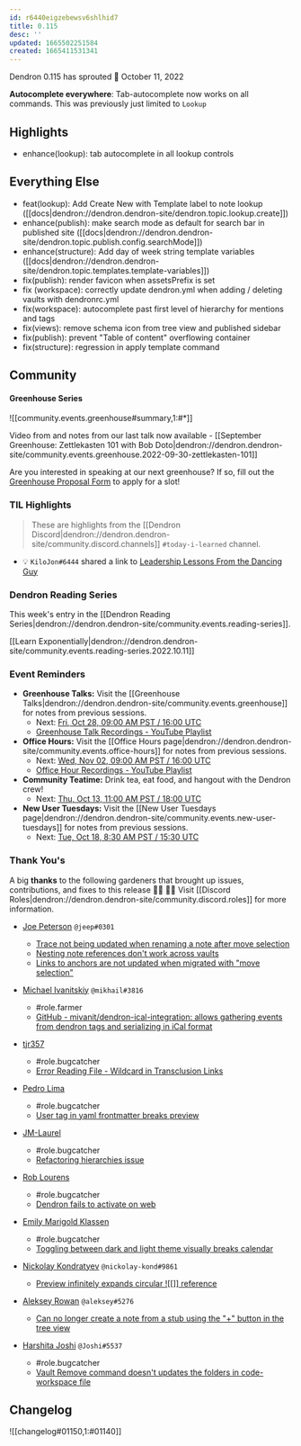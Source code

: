 ```yaml
---
id: r6440eigzebewsv6shlhid7
title: 0.115
desc: ''
updated: 1665502251584
created: 1665411531341
---
```


Dendron 0.115 has sprouted  🌱
October 11, 2022

**Autocomplete everywhere**: Tab-autocomplete now works on all commands. This was previously just limited to `Lookup`


## Highlights

- enhance(lookup): tab autocomplete in all lookup controls

## Everything Else

- feat(lookup): Add Create New with Template label to note lookup ([[docs|dendron://dendron.dendron-site/dendron.topic.lookup.create]])
- enhance(publish): make search mode as default for search bar in published site ([[docs|dendron://dendron.dendron-site/dendron.topic.publish.config.searchMode]])
- enhance(structure): Add day of week string template variables ([[docs|dendron://dendron.dendron-site/dendron.topic.templates.template-variables]])
- fix(publish): render favicon when assetsPrefix is set
- fix (workspace): correctly update dendron.yml when adding / deleting vaults with dendronrc.yml
- fix(workspace): autocomplete past first level of hierarchy for mentions and tags
- fix(views): remove schema icon from tree view and published sidebar
- fix(publish): prevent "Table of content" overflowing container
- fix(structure): regression in apply template command


## Community

#### Greenhouse Series

![[community.events.greenhouse#summary,1:#*]]

Video from and notes from our last talk now available - [[September Greenhouse: Zettlekasten 101 with Bob Doto|dendron://dendron.dendron-site/community.events.greenhouse.2022-09-30-zettlekasten-101]]

Are you interested in speaking at our next greenhouse? If so, fill out the [Greenhouse Proposal Form](https://airtable.com/shrHMMl1NwefpM689?prefill_SurveyName=GreenhouseProposal&hide_SurveyName=true) to apply for a slot!

### TIL Highlights

> These are highlights from the [[Dendron Discord|dendron://dendron.dendron-site/community.discord.channels]] `#today-i-learned` channel.

- 💡 `KiloJon#6444` shared a link to [Leadership Lessons From the Dancing Guy](https://kottke.org/13/05/leadership-lessons-from-the-dancing-guy)

### Dendron Reading Series

This week's entry in the [[Dendron Reading Series|dendron://dendron.dendron-site/community.events.reading-series]].

[[Learn Exponentially|dendron://dendron.dendron-site/community.events.reading-series.2022.10.11]]


### Event Reminders

- **Greenhouse Talks:** Visit the [[Greenhouse Talks|dendron://dendron.dendron-site/community.events.greenhouse]] for notes from previous sessions.
    - Next: [Fri, Oct 28, 09:00 AM PST / 16:00 UTC](https://link.dendron.so/luma)
    - [Greenhouse Talk Recordings - YouTube Playlist](https://link.dendron.so/greenhouse)
- **Office Hours:** Visit the [[Office Hours page|dendron://dendron.dendron-site/community.events.office-hours]] for notes from previous sessions.
    - Next: [Wed, Nov 02, 09:00 AM PST / 16:00 UTC](https://link.dendron.so/luma)
    - [Office Hour Recordings - YouTube Playlist](https://link.dendron.so/6yPa)
- **Community Teatime:** Drink tea, eat food, and hangout with the Dendron crew!
    - Next: [Thu, Oct 13, 11:00 AM PST / 18:00 UTC](https://link.dendron.so/luma)
- **New User Tuesdays:** Visit the [[New User Tuesdays page|dendron://dendron.dendron-site/community.events.new-user-tuesdays]] for notes from previous sessions.
    - Next: [Tue, Oct 18, 8:30 AM PST / 15:30 UTC](https://link.dendron.so/luma)


### Thank You's

A big **thanks** to the following gardeners that brought up issues, contributions, and fixes to this release :man_farmer: :woman_farmer: 
Visit [[Discord Roles|dendron://dendron.dendron-site/community.discord.roles]] for more information.

- [Joe Peterson](https://github.com/jeep) `@jeep#0301`
  - [Trace not being updated when renaming a note after move selection](https://github.com/dendronhq/dendron/issues/3611)
  - [Nesting note references don't work across vaults](https://github.com/dendronhq/dendron/issues/3613)
  - [Links to anchors are not updated when migrated with "move selection"](https://github.com/dendronhq/dendron/issues/3644)
  
- [Michael Ivanitskiy](https://github.com/mivanit) `@mikhail#3816`
  - #role.farmer
  - [GitHub - mivanit/dendron-ical-integration: allows gathering events from dendron tags and serializing in iCal format](https://github.com/mivanit/dendron-ical-integration)
  
- [tjr357](https://github.com/tjr357)
  - #role.bugcatcher
  - [Error Reading File - Wildcard in Transclusion Links](https://github.com/dendronhq/dendron/issues/3612)

- [Pedro Lima](https://github.com/pedrolimasi)
  - #role.bugcatcher
  - [User tag in yaml frontmatter breaks preview](https://github.com/dendronhq/dendron/issues/3614)
  
- [JM-Laurel](https://github.com/JM-Laurel)
  - #role.bugcatcher
  - [Refactoring hierarchies issue](https://github.com/dendronhq/dendron/issues/3622)

- [Rob Lourens](https://github.com/roblourens)
  - #role.bugcatcher
  - [Dendron fails to activate on web](https://github.com/dendronhq/dendron/issues/3626)

- [Emily Marigold Klassen](https://github.com/forivall)
  - #role.bugcatcher
  - [Toggling between dark and light theme visually breaks calendar](https://github.com/dendronhq/dendron/issues/3633)

- [Nickolay Kondratyev](https://github.com/nickolay-kondratyev) `@nickolay-kond#9861`
  - [Preview infinitely expands circular ![[]] reference](https://github.com/dendronhq/dendron/issues/3635)

- [Aleksey Rowan](https://github.com/aleksey-rowan) `@aleksey#5276`
  - [Can no longer create a note from a stub using the "+" button in the tree view](https://github.com/dendronhq/dendron/issues/3643)

- [Harshita Joshi](https://github.com/Harshita-mindfire) `@Joshi#5537`
  - #role.bugcatcher
  - [Vault Remove command doesn't updates the folders in code-workspace file](https://github.com/dendronhq/dendron/issues/3648)

## Changelog
![[changelog#01150,1:#01140]]
